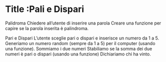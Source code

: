 Title :Pali e Dispari
===
Palidroma
Chiedere all’utente di inserire una parola
Creare una funzione per capire se la parola inserita è palindroma.

Pari e Dispari
L’utente sceglie pari o dispari e inserisce un numero da 1 a 5.
Generiamo un numero random (sempre da 1 a 5) per il computer (usando una funzione).
Sommiamo i due numeri
Stabiliamo se la somma dei due numeri è pari o dispari (usando una funzione)
Dichiariamo chi ha vinto.